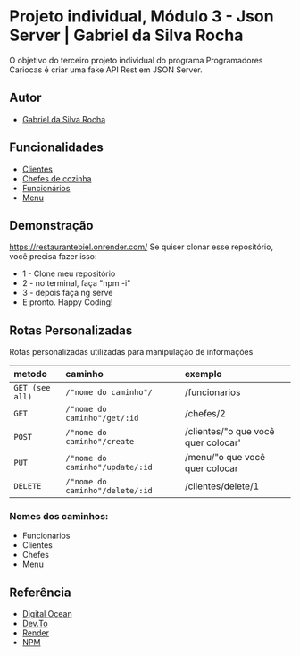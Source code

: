 
# Projeto individual, Módulo 3 - Json Server | Gabriel da Silva Rocha

O objetivo do terceiro projeto individual do programa Programadores Cariocas é criar uma fake API Rest em JSON Server.


## Autor
- [Gabriel da Silva Rocha](https://twitter.com/biel2kh)


## Funcionalidades

- [Clientes](https://restaurantebiel.onrender.com/clientes)
- [Chefes de cozinha](https://restaurantebiel.onrender.com/chefes)
- [Funcionários](https://restaurantebiel.onrender.com/funcionarios)
- [Menu](https://restaurantebiel.onrender.com/menu)


## Demonstração
https://restaurantebiel.onrender.com/ 
Se quiser clonar esse repositório, você precisa fazer isso: 
- 1 - Clone meu repositório
- 2 - no terminal, faça "npm -i"
- 3 - depois faça ng serve
- E pronto. Happy Coding!



## Rotas Personalizadas
Rotas personalizadas utilizadas para manipulação de informações


| metodo  | caminho       | exemplo                      |
| :---------- | :--------- | :---------------------------------- |
| `GET (see all)` | `/"nome do caminho"/	` | 	/funcionarios|
| `GET` | `	/"nome do caminho"/get/:id	` | /chefes/2|
| `POST` | `/"nome do caminho"/create		` | 	/clientes/"o que você quer colocar'|
| `PUT` | `/"nome do caminho"/update/:id	` | /menu/"o que você quer colocar|
| `DELETE` | `/"nome do caminho"/delete/:id` | /clientes/delete/1|

### Nomes dos caminhos:
- Funcionarios
- Clientes
- Chefes
- Menu

## Referência

 - [Digital Ocean](https://www.digitalocean.com/community/tutorials/json-server)
 - [Dev.To](https://dev.to/youssefzidan/deploying-fake-back-end-server-database-using-json-server-github-and-heroku-1lm4#:~:text=%20Deploying%20Fake%20Back-End%20Server%20%26%20DataBase%20Using,3%20Creating%20the%20server%0ACreate%20account%20on...%20More%20)
 - [Render](https://dashboard.render.com/)
 - [NPM](https://www.npmjs.com/package/json-server)
